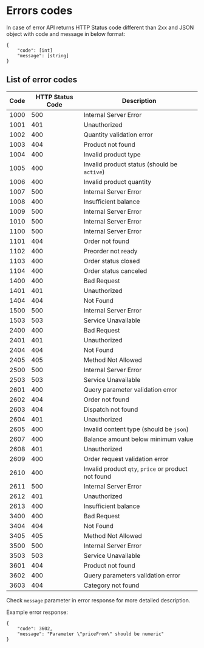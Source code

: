 # Errors codes

In case of error API returns HTTP Status code different than 2xx and JSON object with code and message in below format:
```
{
    "code": [int]
    "message": [string]
}
```

## List of error codes

Code | HTTP Status Code | Description
-----|------------------|-----------------------
1000 | 500 | Internal Server Error
1001 | 401 | Unauthorized
1002 | 400 | Quantity validation error
1003 | 404 | Product not found
1004 | 400 | Invalid product type
1005 | 400 | Invalid product status (should be `active`)
1006 | 400 | Invalid product quantity
1007 | 500 | Internal Server Error
1008 | 400 | Insufficient balance
1009 | 500 | Internal Server Error
1010 | 500 | Internal Server Error
1100 | 500 | Internal Server Error
1101 | 404 | Order not found
1102 | 400 | Preorder not ready
1103 | 400 | Order status closed
1104 | 400 | Order status canceled
1400 | 400 | Bad Request
1401 | 401 | Unauthorized
1404 | 404 | Not Found
1500 | 500 | Internal Server Error
1503 | 503 | Service Unavailable
2400 | 400 | Bad Request
2401 | 401 | Unauthorized
2404 | 404 | Not Found
2405 | 405 | Method Not Allowed
2500 | 500 | Internal Server Error
2503 | 503 | Service Unavailable
2601 | 400 | Query parameter validation error
2602 | 404 | Order not found
2603 | 404 | Dispatch not found
2604 | 401 | Unauthorized
2605 | 400 | Invalid content type (should be `json`)
2607 | 400 | Balance amount below minimum value
2608 | 401 | Unauthorized
2609 | 400 | Order request validation error
2610 | 400 | Invalid product `qty`, `price` or product not found
2611 | 500 | Internal Server Error
2612 | 401 | Unauthorized
2613 | 400 | Insufficient balance
3400 | 400 | Bad Request
3404 | 404 | Not Found
3405 | 405 | Method Not Allowed
3500 | 500 | Internal Server Error
3503 | 503 | Service Unavailable
3601 | 404 | Product not found
3602 | 400 | Query parameters validation error
3603 | 404 | Category not found

Check `message` parameter in error response for more detailed description.

Example error response:
```
{
    "code": 3602,
    "message": "Parameter \"priceFrom\" should be numeric"
}
```